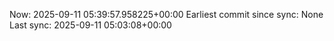 Now: 2025-09-11 05:39:57.958225+00:00 Earliest commit since sync: None Last sync: 2025-09-11 05:03:08+00:00
